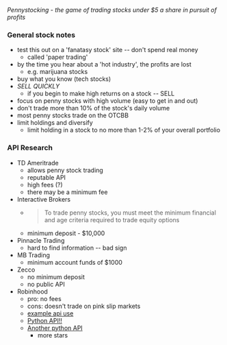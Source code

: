 _Pennystocking - the game of trading stocks under $5 a share in pursuit of profits_ 

### General stock notes
- test this out on a 'fanatasy stock' site -- don't spend real money
	- called 'paper trading'
- by the time you hear about a 'hot industry', the profits are lost
	- e.g. marijuana stocks
- buy what you know (tech stocks)
- *SELL QUICKLY*
	- if you begin to make high returns on a stock -- SELL
- focus on penny stocks with high volume (easy to get in and out) 
- don't trade more than 10% of the stock's daily volume
- most penny stocks trade on the OTCBB
- limit holdings and diversify
	- limit holding in a stock to no more than 1-2% of your overall portfolio

### API Research
- TD Ameritrade 
	- allows penny stock trading
	- reputable API
	- high fees (?)
	- there may be a minimum fee
- Interactive Brokers
	- > To trade penny stocks, you must meet the minimum financial and age criteria required to trade equity options
	- minimum deposit - $10,000
- Pinnacle Trading
	- hard to find information -- bad sign
- MB Trading
	- minimum account funds of $1000
- Zecco
	- no minimum deposit
	- no public API
- Robinhood
	- pro: no fees
	- cons: doesn't trade on pink slip markets
	- [example api use](https://medium.com/@tomgrek/heres-what-happened-when-i-gave-control-of-my-robinhood-account-to-an-ai-for-a-week-3309d62567c4)
	- [Python API!!](http://www.robin-stocks.com/en/latest/)
	- [Another python API](https://github.com/Jamonek/Robinhood)
		- more stars
